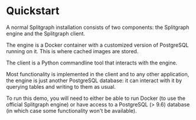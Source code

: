 Quickstart
==========

A normal Splitgraph installation consists of two components: the
Splitgraph engine and the Splitgraph client.

The engine is a Docker container with a customized version of PostgreSQL
running on it. This is where cached images are stored.

The client is a Python commandline tool that interacts with the engine.

Most functionality is implemented in the client and to any other
application, the engine is just another PostgreSQL database: it can
interact with it by querying tables and writing to them as usual.

To run this demo, you will need to either be able to run Docker (to use
the official Splitgraph engine) or have access to a PostgreSQL (&gt;
9.6) database (in which case some functionality won't be available).

